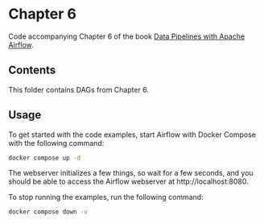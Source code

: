 # Chapter 6

Code accompanying Chapter 6 of the book [Data Pipelines with Apache Airflow](https://www.manning.com/books/data-pipelines-with-apache-airflow).

## Contents

This folder contains DAGs from Chapter 6.

## Usage

To get started with the code examples, start Airflow with Docker Compose with the following command:

```bash
docker compose up -d
```

The webserver initializes a few things, so wait for a few seconds, and you should be able to access the
Airflow webserver at http://localhost:8080.

To stop running the examples, run the following command:

```bash
docker compose down -v
```
